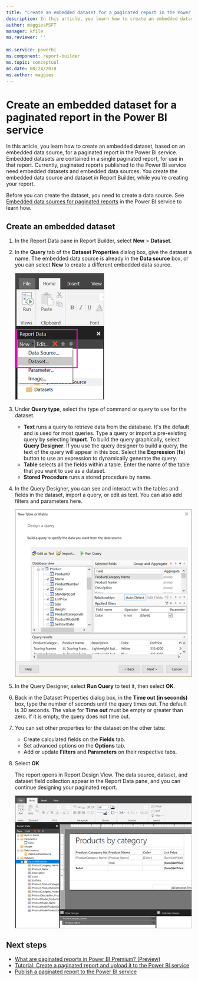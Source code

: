 ```yaml
---
title: "Create an embedded dataset for a paginated report in the Power BI service | Microsoft Docs"
description: In this article, you learn how to create an embedded dataset, based on an embedded data source, for a paginated report in the Power BI service.
author: maggiesMSFT
manager: kfile
ms.reviewer: ''

ms.service: powerbi
ms.component: report-builder
ms.topic: conceptual
ms.date: 08/24/2018
ms.author: maggies
---
```

# Create an embedded dataset for a paginated report in the Power BI service
In this article, you learn how to create an embedded dataset, based on an embedded data source, for a paginated report in the Power BI service. Embedded datasets are contained in a single paginated report, for use in that report. Currently, paginated reports published to the Power BI service need embedded datasets and embedded data sources. You create the embedded data source and dataset in Report Builder, while you're creating your report. 

Before you can create the dataset, you need to create a data source. See [Embedded data sources for paginated reports](paginated-reports-embedded-data-source.md) in the Power BI service to learn how.
  
## Create an embedded dataset
  
1. In the Report Data pane in Report Builder, select **New** > **Dataset**.

1. In the **Query** tab of the **Dataset Properties** dialog box, give the dataset a name. The embedded data source is already in the **Data source** box, or you can select **New** to create a different embedded data source.
 
   ![New Dataset](media/paginated-reports-create-embedded-dataset/power-bi-paginated-new-dataset.png)  

3. Under **Query type**, select the type of command or query to use for the dataset. 
    - **Text** runs a query to retrieve data from the database. It's the default and is used for most queries. Type a query or import a pre-existing query by selecting **Import**. To build the query graphically, select **Query Designer**. If you use the query designer to build a query, the text of the query will appear in this box. Select the **Expression** (**fx**) button to use an expression to dynamically generate the query. 
    - **Table** selects all the fields within a table. Enter the name of the table that you want to use as a dataset.
    - **Stored Procedure** runs a stored procedure by name.

4. In the Query Designer, you can see and interact with the tables and fields in the dataset, import a query, or edit as text. You can also add filters and parameters here. 

    ![Query designer](media/paginated-reports-create-embedded-dataset/power-bi-paginated-embedded-dataset-edit-query.png)

5. In the Query Designer, select **Run Query** to test it, then select **OK**.

1. Back in the Dataset Properties dialog box, in the **Time out (in seconds)** box, type the number of seconds until the query times out. The default is 30 seconds. The value for **Time out** must be empty or greater than zero. If it is empty, the query does not time out.

7.  You can set other properties for the dataset on the other tabs:
    - Create calculated fields on the **Fields** tab.
    - Set advanced options on the **Options** tab.
    - Add or update **Filters** and **Parameters** on their respective tabs.

8. Select **OK**
 
   The report opens in Report Design View. The data source, dataset, and dataset field collection appear in the Report Data pane, and you can continue designing your paginated report.  

    ![Dataset in Report Design View](media/paginated-reports-create-embedded-dataset/power-bi-paginated-embedded-dataset-report-design-view.png) 
 
## Next steps 

- [What are paginated reports in Power BI Premium? (Preview)](paginated-reports-report-builder-power-bi.md)  
- [Tutorial: Create a paginated report and upload it to the Power BI service](paginated-reports-quickstart-aw.md)
- [Publish a paginated report to the Power BI service](paginated-reports-save-to-power-bi-service.md)

